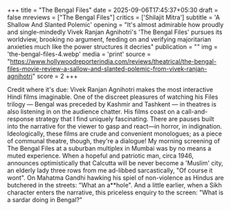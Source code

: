 +++
title = "The Bengal Files"
date = 2025-09-06T17:45:37+05:30
draft = false
mreviews = ["The Bengal Files"]
critics = ['Shilajit Mitra']
subtitle = 'A Shallow And Slanted Polemic'
opening = "It's almost admirable how proudly and single-mindedly Vivek Ranjan Agnihotri's 'The Bengal Files' pursues its worldview, brooking no argument, feeding on and verifying majoritarian anxieties much like the power structures it decries"
publication = ""
img = 'the-bengal-files-4.webp'
media = 'print'
source = "https://www.hollywoodreporterindia.com/reviews/theatrical/the-bengal-files-movie-review-a-sallow-and-slanted-polemic-from-vivek-ranjan-agnihotri"
score = 2
+++

Credit where it's due: Vivek Ranjan Agnihotri makes the most interactive Hindi films imaginable. One of the discreet pleasures of watching his Files trilogy — Bengal was preceded by Kashmir and Tashkent — in theatres is also listening in on the audience chatter. His films coast on a call-and-response strategy that I find uniquely fascinating. There are pauses built into the narrative for the viewer to gasp and react—in horror, in indignation. Ideologically, these films are crude and convenient monologues; as a piece of communal theatre, though, they're a dialogue! My morning screening of The Bengal Files at a suburban multiplex in Mumbai was by no means a muted experience. When a hopeful and patriotic man, circa 1946, announces optimistically that Calcutta will be never become a 'Muslim' city, an elderly lady three rows from me ad-libbed sarcastically, "Of course it wont". On Mahatma Gandhi hawking his spiel of non-violence as Hindus are butchered in the streets: "What an a\*\*hole". And a little earlier, when a Sikh character enters the narrative, this priceless enquiry to the screen: "What is a sardar doing in Bengal?"
